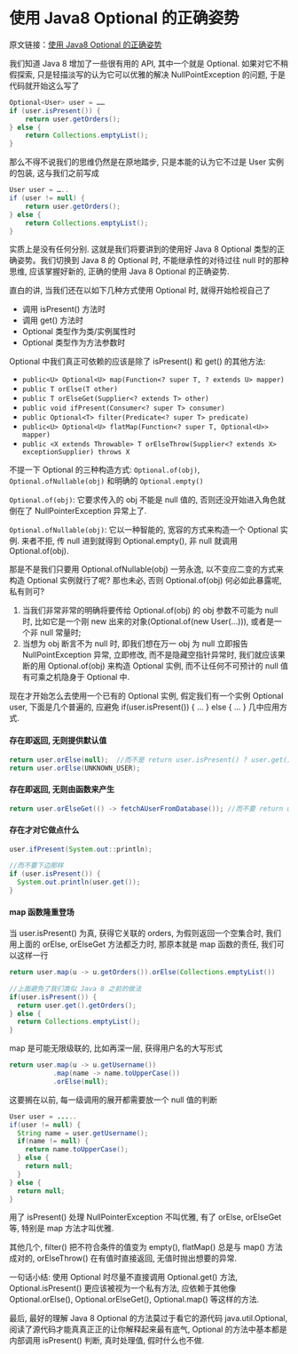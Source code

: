 # 使用 Java8 Optional 的正确姿势

原文链接：[使用 Java8 Optional 的正确姿势](http://www.importnew.com/22060.html)  

我们知道 Java 8 增加了一些很有用的 API, 其中一个就是 Optional. 如果对它不稍假探索, 只是轻描淡写的认为它可以优雅的解决 NullPointException 的问题, 于是代码就开始这么写了  
```java
Optional<User> user = ……
if (user.isPresent()) {
    return user.getOrders();
} else {
    return Collections.emptyList();
}
```

那么不得不说我们的思维仍然是在原地踏步, 只是本能的认为它不过是 User 实例的包装, 这与我们之前写成
```java
User user = …..
if (user != null) {
    return user.getOrders();
} else {
    return Collections.emptyList();
}
```

实质上是没有任何分别. 这就是我们将要讲到的使用好 Java 8 Optional 类型的正确姿势。我们切换到 Java 8 的 Optional 时, 不能继承性的对待过往 null 时的那种思维, 应该掌握好新的, 正确的使用 Java 8 Optional 的正确姿势.

直白的讲, 当我们还在以如下几种方式使用 Optional 时, 就得开始检视自己了

* 调用 isPresent() 方法时  
* 调用 get() 方法时  
* Optional 类型作为类/实例属性时  
* Optional 类型作为方法参数时 

Optional 中我们真正可依赖的应该是除了 isPresent() 和 get() 的其他方法:

* `public<U> Optional<U> map(Function<? super T, ? extends U> mapper)`
* `public T orElse(T other)`
* `public T orElseGet(Supplier<? extends T> other)`
* `public void ifPresent(Consumer<? super T> consumer)`
* `public Optional<T> filter(Predicate<? super T> predicate)`
* `public<U> Optional<U> flatMap(Function<? super T, Optional<U>> mapper)`
* `public <X extends Throwable> T orElseThrow(Supplier<? extends X> exceptionSupplier) throws X `

不提一下 Optional 的三种构造方式: `Optional.of(obj)`,  `Optional.ofNullable(obj)` 和明确的 `Optional.empty()`

`Optional.of(obj)`: 它要求传入的 obj 不能是 null 值的, 否则还没开始进入角色就倒在了 NullPointerException 异常上了.

`Optional.ofNullable(obj)`: 它以一种智能的, 宽容的方式来构造一个 Optional 实例. 来者不拒, 传 null 进到就得到 Optional.empty(), 非 null 就调用 Optional.of(obj).

那是不是我们只要用 Optional.ofNullable(obj) 一劳永逸, 以不变应二变的方式来构造 Optional 实例就行了呢? 那也未必, 否则 Optional.of(obj) 何必如此暴露呢, 私有则可?

1. 当我们非常非常的明确将要传给 Optional.of(obj) 的 obj 参数不可能为 null 时, 比如它是一个刚 new 出来的对象(Optional.of(new User(...))), 或者是一个非 null 常量时;    
2. 当想为 obj 断言不为 null 时, 即我们想在万一 obj 为 null 立即报告 NullPointException 异常, 立即修改, 而不是隐藏空指针异常时, 我们就应该果断的用 Optional.of(obj) 来构造 Optional 实例, 而不让任何不可预计的 null 值有可乘之机隐身于 Optional 中.

现在才开始怎么去使用一个已有的 Optional 实例, 假定我们有一个实例 Optional<User> user, 下面是几个普遍的, 应避免 if(user.isPresent()) { ... } else { ... } 几中应用方式.

#### 存在即返回, 无则提供默认值
```java
return user.orElse(null);  //而不是 return user.isPresent() ? user.get() : null;
return user.orElse(UNKNOWN_USER);
```

#### 存在即返回, 无则由函数来产生
```java
return user.orElseGet(() -> fetchAUserFromDatabase()); //而不要 return user.isPresent() ? user: fetchAUserFromDatabase();
```

#### 存在才对它做点什么
```java
user.ifPresent(System.out::println);
 
//而不要下边那样
if (user.isPresent()) {
  System.out.println(user.get());
}
```

#### map 函数隆重登场
当 user.isPresent() 为真, 获得它关联的 orders, 为假则返回一个空集合时, 我们用上面的 orElse, orElseGet 方法都乏力时, 那原本就是 map 函数的责任, 我们可以这样一行
```java
return user.map(u -> u.getOrders()).orElse(Collections.emptyList())
 
//上面避免了我们类似 Java 8 之前的做法
if(user.isPresent()) {
  return user.get().getOrders();
} else {
  return Collections.emptyList();
}
```

map  是可能无限级联的, 比如再深一层, 获得用户名的大写形式
```java
return user.map(u -> u.getUsername())
           .map(name -> name.toUpperCase())
           .orElse(null);
```
这要搁在以前, 每一级调用的展开都需要放一个 null 值的判断
```java
User user = .....
if(user != null) {
  String name = user.getUsername();
  if(name != null) {
    return name.toUpperCase();
  } else {
    return null;
  }
} else {
  return null;
}
```
用了 isPresent() 处理 NullPointerException 不叫优雅, 有了  orElse, orElseGet 等, 特别是 map 方法才叫优雅.

其他几个, filter() 把不符合条件的值变为 empty(),  flatMap() 总是与 map() 方法成对的,  orElseThrow() 在有值时直接返回, 无值时抛出想要的异常.

一句话小结: 使用 Optional 时尽量不直接调用 Optional.get() 方法, Optional.isPresent() 更应该被视为一个私有方法, 应依赖于其他像 Optional.orElse(), Optional.orElseGet(), Optional.map() 等这样的方法.

最后, 最好的理解 Java 8 Optional 的方法莫过于看它的源代码 java.util.Optional, 阅读了源代码才能真真正正的让你解释起来最有底气, Optional 的方法中基本都是内部调用  isPresent() 判断, 真时处理值, 假时什么也不做.

